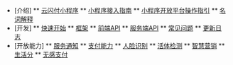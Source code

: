 * [介绍]
** [云闪付小程序](docs\01介绍\0101云闪付小程序)
** [小程序接入指南](docs\01介绍\0102小程序接入指南)
** [小程序开放平台操作指引](docs\01介绍\0103小程序开放平台操作指引)
** [名词解释](docs\01介绍\0104名词解释)
* [开发]
** [快速开始](docs\02开发\0201快速开始)
** [框架](docs\02开发\0202框架)
** [前端API](docs\02开发\0203前端API)
** [服务端API](docs\02开发\0204服务端API)
** [常见问题](docs\02开发\0205常见问题)
** [更新日志](docs\02开发\0206更新日志)
* [开放能力]
** [服务通知](docs\03开放能力\0301服务通知)
** [支付能力](docs\03开放能力\0302支付能力)
** [人脸识别](docs\03开放能力\0303人脸识别)
** [活体检测](docs\03开放能力\0304活体检测)
** [智慧营销](docs\03开放能力\0305智慧营销)
** [生活分](docs\03开放能力\0306生活分)
** [无感支付](docs\03开放能力\0307无感支付)